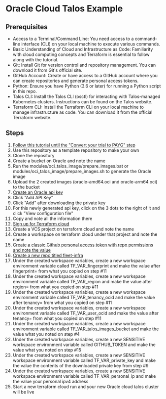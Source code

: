 # Oracle Cloud Talos Example

## Prerequisites

- Access to a Terminal/Command Line: You need access to a command-line interface (CLI) on your local machine to execute various commands.
- Basic Understanding of Cloud and Infrastructure as Code: Familiarity with cloud computing concepts and Terraform is essential to follow along with the tutorial.
- Git: Install Git for version control and repository management. You can download it from Git's official site.
- GitHub Account: Create or have access to a GitHub account where you can create repositories and generate personal access tokens.
- Python: Ensure you have Python (3.6 or later) for running a Python script in this repo.
- Talos CLI: Install the Talos CLI (osctl) for interacting with Talos-managed Kubernetes clusters. Instructions can be found on the Talos website.
- Terraform CLI: Install the Terraform CLI on your local machine to manage infrastructure as code. You can download it from the official Terraform website.

## Steps

1. [Follow this tutorial until the "Convert your trial to PAYG" step](https://mattscott.cloud/kubernetes-on-oracle-cloud-for-free/)
2. Use this repository as a template repository to make your own
3. Clone the repository
4. Create a bucket on Oracle and note the name
5. Run the modules/oci_talos_image/prepare_images.bat or modules/oci_talos_image/prepare_images.sh to generate the Oracle image
6. Upload the 2 created images (oracle-amd64.oci and oracle-arm64.oci) to the bucket
7. [Create an Oracle api key](https://cloud.oracle.com/identity/domains/my-profile/api-keys)
8. Click "Add API Key"
9. Click "Add" after downloading the private key
10. For this newly generated api key, click on the 3 dots to the right of it and click "View configuration file"
11. Copy and note all the information there
12. [Sign up for Terraform cloud](https://app.terraform.io/)
13. Create a VCS project on terraform cloud and note the name
14. Create a workspace on terraform cloud under that project and note the name
15. [Create a classic Github personal access token with repo permissions and note the value](https://github.com/settings/tokens/new)
16. [Create a new repo titled fleet-infra](https://github.com/new?template_name=oracle-talos-flux-example&template_owner=kanya-approve)
17. Under the created workspace variables, create a new workspace environment variable called TF_VAR_fingerprint and make the value after fingerprint= from what you copied on step #11
18. Under the created workspace variables, create a new workspace environment variable called TF_VAR_region and make the value after region= from what you copied on step #11
19. Under the created workspace variables, create a new workspace environment variable called TF_VAR_tenancy_ocid and make the value after tenancy= from what you copied on step #11
20. Under the created workspace variables, create a new workspace environment variable called TF_VAR_user_ocid and make the value after tenancy= from what you copied on step #11
21. Under the created workspace variables, create a new workspace environment variable called TF_VAR_talos_images_bucket and make the value what you noted on step #4
22. Under the created workspace variables, create a new SENSITIVE workspace environment variable called GITHUB_TOKEN and make the value what you noted on step #15
23. Under the created workspace variables, create a new SENSITIVE workspace environment variable called TF_VAR_private_key and make the value the contents of the downloaded private key from step #9
24. Under the created workspace variables, create a new SENSITIVE workspace environment variable called TF_VAR_personal_ip and make the value your personal ipv4 address
25. Start a new terraform cloud run and your new Oracle cloud talos cluster will be live
